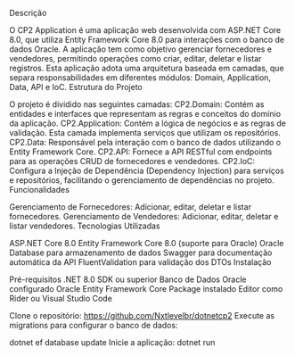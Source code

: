 Descrição

O CP2 Application é uma aplicação web desenvolvida com ASP.NET Core 8.0, que utiliza Entity Framework Core 8.0 para interações com o banco de dados Oracle. A aplicação tem como objetivo gerenciar fornecedores e vendedores, permitindo operações como criar, editar, deletar e listar registros. Esta aplicação adota uma arquitetura baseada em camadas, que separa responsabilidades em diferentes módulos: Domain, Application, Data, API e IoC.
Estrutura do Projeto

O projeto é dividido nas seguintes camadas:
CP2.Domain: Contém as entidades e interfaces que representam as regras e conceitos do domínio da aplicação.
CP2.Application: Contém a lógica de negócios e as regras de validação. Esta camada implementa serviços que utilizam os repositórios.
CP2.Data: Responsável pela interação com o banco de dados utilizando o Entity Framework Core.
CP2.API: Fornece a API RESTful com endpoints para as operações CRUD de fornecedores e vendedores.
CP2.IoC: Configura a Injeção de Dependência (Dependency Injection) para serviços e repositórios, facilitando o gerenciamento de dependências no projeto.
Funcionalidades

Gerenciamento de Fornecedores:
Adicionar, editar, deletar e listar fornecedores.
Gerenciamento de Vendedores:
Adicionar, editar, deletar e listar vendedores.
Tecnologias Utilizadas

ASP.NET Core 8.0
Entity Framework Core 8.0 (suporte para Oracle)
Oracle Database para armazenamento de dados
Swagger para documentação automática da API
FluentValidation para validação dos DTOs
Instalação

Pré-requisitos
.NET 8.0 SDK ou superior
Banco de Dados Oracle configurado
Oracle Entity Framework Core Package instalado
Editor como Rider ou Visual Studio Code


Clone o repositório:
https://github.com/Nxtlevelbr/dotnetcp2
Execute as migrations para configurar o banco de dados:

dotnet ef database update
Inicie a aplicação:
dotnet run



